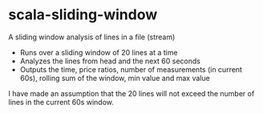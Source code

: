 # scala-sliding-window
A sliding window analysis of lines in a file (stream)

* Runs over a sliding window of 20 lines at a time
* Analyzes the lines from head and the next 60 seconds
* Outputs the time, price ratios, number of measurements (in current 60s), rolling sum of the window, min value and max value

I have made an assumption that the 20 lines will not exceed the number of lines in the current 60s window.